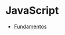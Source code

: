 # JavaScript

- [Fundamentos](https://github.com/cestrixx/Estudos/tree/master/Languages/JavaScript/Fundamentos)